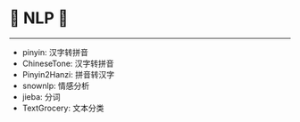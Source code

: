 # :rocket: NLP :facepunch:
---
- pinyin: 汉字转拼音
- ChineseTone: 汉字转拼音
- Pinyin2Hanzi: 拼音转汉字
- snownlp: 情感分析
- jieba: 分词
- TextGrocery: 文本分类
